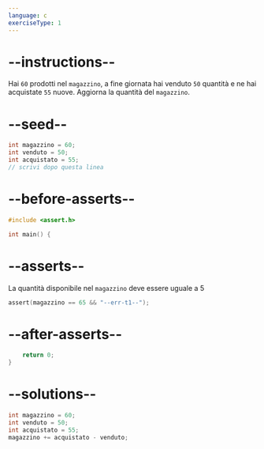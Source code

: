 ```yaml
---
language: c
exerciseType: 1
---
```


# --instructions--

Hai `60` prodotti nel `magazzino`, a fine giornata hai venduto `50` quantità e ne hai acquistate `55` nuove.
Aggiorna la quantità del `magazzino`.

# --seed--

```c
int magazzino = 60;
int venduto = 50;
int acquistato = 55;
// scrivi dopo questa linea
```

# --before-asserts--

```c
#include <assert.h>

int main() {
```

# --asserts--

La quantità disponibile nel `magazzino` deve essere uguale a 5

```c
assert(magazzino == 65 && "--err-t1--");
```

# --after-asserts--

```c
    return 0;
}
```

# --solutions--

```c
int magazzino = 60;
int venduto = 50;
int acquistato = 55;
magazzino += acquistato - venduto;
```
